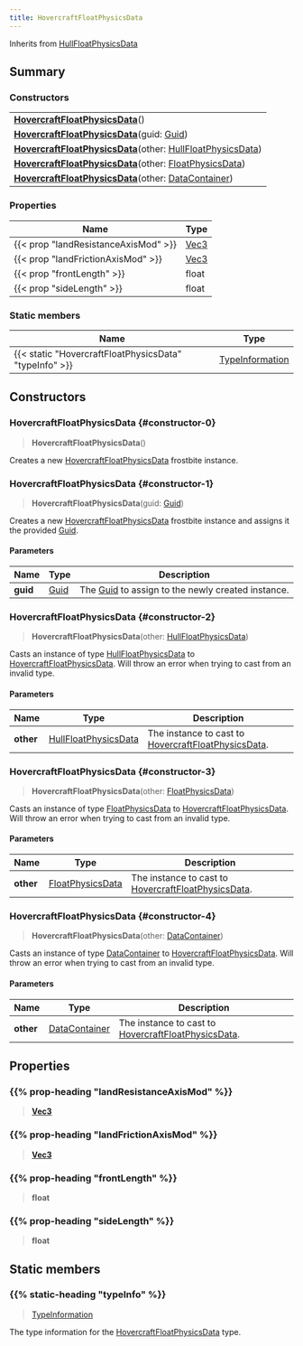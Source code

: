 ```yaml
---
title: HovercraftFloatPhysicsData
---
```


Inherits from 
[HullFloatPhysicsData](/vext/ref/fb/hullfloatphysicsdata)

## Summary
### Constructors
| |
| ----------- |
| **[HovercraftFloatPhysicsData](#constructor-0)**() |
| **[HovercraftFloatPhysicsData](#constructor-1)**(guid: [Guid](/vext/ref/shared/class/guid)) |
| **[HovercraftFloatPhysicsData](#constructor-2)**(other: [HullFloatPhysicsData](/vext/ref/fb/hullfloatphysicsdata)) |
| **[HovercraftFloatPhysicsData](#constructor-3)**(other: [FloatPhysicsData](/vext/ref/fb/floatphysicsdata)) |
| **[HovercraftFloatPhysicsData](#constructor-4)**(other: [DataContainer](/vext/ref/shared/class/datacontainer)) |

### Properties
| Name | Type |
| ---- | ---- |
| {{< prop "landResistanceAxisMod" >}} | [Vec3](/vext/ref/shared/class/vec3) |
| {{< prop "landFrictionAxisMod" >}} | [Vec3](/vext/ref/shared/class/vec3) |
| {{< prop "frontLength" >}} | float |
| {{< prop "sideLength" >}} | float |

### Static members
| Name | Type |
| ---- | ---- |
| {{< static "HovercraftFloatPhysicsData" "typeInfo" >}} | [TypeInformation](/vext/ref/shared/class/typeinformation) |

## Constructors
### HovercraftFloatPhysicsData {#constructor-0}
> **HovercraftFloatPhysicsData**()

Creates a new [HovercraftFloatPhysicsData](/vext/ref/fb/hovercraftfloatphysicsdata) frostbite instance.

### HovercraftFloatPhysicsData {#constructor-1}
> **HovercraftFloatPhysicsData**(guid: [Guid](/vext/ref/shared/class/guid))

Creates a new [HovercraftFloatPhysicsData](/vext/ref/fb/hovercraftfloatphysicsdata) frostbite instance and assigns it the provided [Guid](/vext/ref/shared/class/guid).

#### Parameters
| Name | Type | Description |
| ---- | ---- | ----------- |
| **guid** | [Guid](/vext/ref/shared/class/guid) | The [Guid](/vext/ref/shared/class/guid) to assign to the newly created instance. |

### HovercraftFloatPhysicsData {#constructor-2}
> **HovercraftFloatPhysicsData**(other: [HullFloatPhysicsData](/vext/ref/fb/hullfloatphysicsdata))

Casts an instance of type [HullFloatPhysicsData](/vext/ref/fb/hullfloatphysicsdata) to [HovercraftFloatPhysicsData](/vext/ref/fb/hovercraftfloatphysicsdata). Will throw an error when trying to cast from an invalid type.

#### Parameters
| Name | Type | Description |
| ---- | ---- | ----------- |
| **other** | [HullFloatPhysicsData](/vext/ref/fb/hullfloatphysicsdata) | The instance to cast to [HovercraftFloatPhysicsData](/vext/ref/fb/hovercraftfloatphysicsdata). |

### HovercraftFloatPhysicsData {#constructor-3}
> **HovercraftFloatPhysicsData**(other: [FloatPhysicsData](/vext/ref/fb/floatphysicsdata))

Casts an instance of type [FloatPhysicsData](/vext/ref/fb/floatphysicsdata) to [HovercraftFloatPhysicsData](/vext/ref/fb/hovercraftfloatphysicsdata). Will throw an error when trying to cast from an invalid type.

#### Parameters
| Name | Type | Description |
| ---- | ---- | ----------- |
| **other** | [FloatPhysicsData](/vext/ref/fb/floatphysicsdata) | The instance to cast to [HovercraftFloatPhysicsData](/vext/ref/fb/hovercraftfloatphysicsdata). |

### HovercraftFloatPhysicsData {#constructor-4}
> **HovercraftFloatPhysicsData**(other: [DataContainer](/vext/ref/shared/class/datacontainer))

Casts an instance of type [DataContainer](/vext/ref/shared/class/datacontainer) to [HovercraftFloatPhysicsData](/vext/ref/fb/hovercraftfloatphysicsdata). Will throw an error when trying to cast from an invalid type.

#### Parameters
| Name | Type | Description |
| ---- | ---- | ----------- |
| **other** | [DataContainer](/vext/ref/shared/class/datacontainer) | The instance to cast to [HovercraftFloatPhysicsData](/vext/ref/fb/hovercraftfloatphysicsdata). |

## Properties
### {{% prop-heading "landResistanceAxisMod" %}}
> **[Vec3](/vext/ref/shared/class/vec3)**

### {{% prop-heading "landFrictionAxisMod" %}}
> **[Vec3](/vext/ref/shared/class/vec3)**

### {{% prop-heading "frontLength" %}}
> **float**

### {{% prop-heading "sideLength" %}}
> **float**

## Static members
### {{% static-heading "typeInfo" %}}
> [TypeInformation](/vext/ref/shared/class/typeinformation)

The type information for the [HovercraftFloatPhysicsData](/vext/ref/fb/hovercraftfloatphysicsdata) type.

